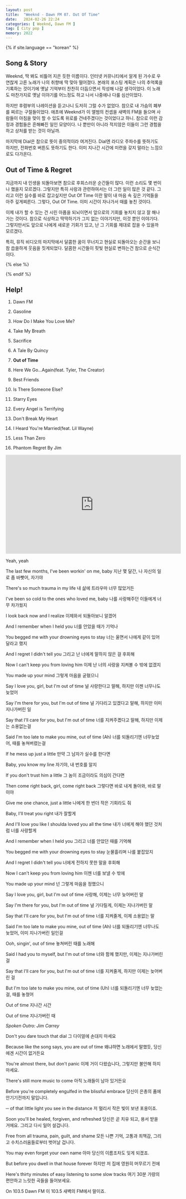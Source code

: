 ```yaml
---
layout: post
title:  "Weeknd - Dawn FM 07. Out Of Time"
date:   2024-02-26 22:24
categories: [ Weeknd, Dawn FM ]
tag: [ City pop ]
memory: 2022
---
```


{% if site.language == "korean" %}

## Song & Story

Weeknd, 딱 봐도 비틀어 지은 듯한 이름이다. 인터넷 커뮤니티에서 알게 된 가수로 우연찮게 고른 노래가 나의 취향에 딱 맞아 떨어졌다. 본래의 포스팅 계획은 나의 추억록을 기록하는 것이기에 옛날 기억부터 찬찬히 더듬으면서 작성해 나갈 생각이었다. 이 노래도 마찬가지로 옛날 이야기를 어느정도 하고 나서 나중에나 다룰 심산이었다.

하지만 후렴부의 나레이션을 듣고나니 도저히 그럴 수가 없었다. 참으로 내 가슴의 폐부를 찌르는 구절들이었다. 애초에 Weeknd가 이 앨범의 컨셉을 새벽의 FM을 들으며 사람들이 아침을 맞이 할 수 있도록 위로를 건네주겠다는 것이었다고 하니. 참으로 이런 감정과 경험들은 흔해빠진 일인 모양이다. 나 뿐만이 아니라 적지않은 이들이 그런 경험을 하고 상처를 받는 것이 아닐까.

마지막에 Dial은 참으로 뜻이 중의적이라 여겨진다. Dial엔 라디오 주파수를 뜻하기도 하지만, 전화번호 버튼도 뜻하기도 한다. 이미 지나간 시간에 미련을 갖지 말라는 느낌으로도 다가온다.

## Out of Time & Regret

지금까지 내 인생을 되돌아보면 참으로 후회스러운 순간들이 많다. 이런 소리도 몇 번이나 했을지 모르겠다. 그렇지만 특히 사랑과 관련하여서는 더 그런 일이 많은 것 같다. 그리고 이런 실수를 바로 잡고싶지만 Out Of Time 이란 말이 내 마음 속 깊은 기억들을 아주 깊게찌른다. 그렇다, Out Of Time. 이미 시간이 자나가서 때를 놓친 것이다.

이제 내가 할 수 있는 건 시린 아픔을 되뇌이면서 앞으로의 기회를 놓치지 않고 잘 해나가는 것이다. 참으로 식상하고 딱딱하기가 그지 없는 이야기지만, 이것 뿐인 이야기다. 그렇지만서도 앞으로 나에게 새로운 기회가 있고, 난 그 기회를 제대로 잡을 수 있을까 모르겠다.

특히, 뮤직 비디오의 마지막에서 달콤한 꿈이 무너지고 현실로 되돌아오는 순간을 보니 참 씁쓸하게 웃음을 짓게되었다. 달콤한 시간들이 핏빛 현실로 변하는건 참으로 순식간이다.

{% else %}

{% endif %}

## Help!

1. Dawn FM

2. Gasoline

3. How Do I Make You Love Me?

4. Take My Breath

5. Sacrifice

6. A Tale By Quincy

7. **Out of Time**

8. Here We Go...Again(feat. Tyler, The Creator)

9. Best Friends

10. Is There Someone Else?

11. Starry Eyes

12. Every Angel is Terrifying

13. Don't Break My Heart

14. I Heard You're Married(feat. Lil Wayne)

15. Less Than Zero

16. Phantom Regret By Jim

<iframe width="560" height="315" src="https://www.youtube.com/embed/2fDzCWNS3ig?si=ZW4q9H4cn-mZApyg" title="YouTube video player" frameborder="0" allow="accelerometer; autoplay; clipboard-write; encrypted-media; gyroscope; picture-in-picture; web-share" allowfullscreen></iframe>

Yeah, yeah

The last few months, I've been workin' on me, baby
지난 몇 달간, 나 자신의 일로 좀 바빳어, 자기야

There's so much trauma in my life
내 삶에 트라우마 너무 많았거든

I've been so cold to the ones who loved me, baby
나를 사랑해주던 이들에게 너무 차가웠지

I look back now and I realize
이제와서 되돌아보니 알겠어


And I remember when I held you
너를 안았을 때가 기억나

You begged me with your drowning eyes to stay
너는 울면서 나에게 같이 있어달라고 했지

And I regret I didn't tell you
그리고 난 너에게 말하지 않은 걸 후회해

Now I can't keep you from loving him
이제 난 너의 사랑을 지켜볼 수 밖에 없겠지

You made up your mind
그렇게 마음을 굳혔으니


Say I love you, girl, but I'm out of time
널 사랑한다고 말해, 하지만 이젠 너무나도 늦었어

Say I'm there for you, but I'm out of time
널 기다리고 있겠다고 말해, 하지만 이미 지나가버린 일

Say that I'll care for you, but I'm out of time
너를 지켜주곘다고 말해, 하지만 이제는 소용없는걸

Said I'm too late to make you mine, out of time (Ah)
너를 되돌리기엔 너무늦었어, 때를 놓쳐버렸는걸


If he mess up just a little
만약 그 남자가 실수를 한다면

Baby, you know my line
자기야, 내 번호를 알지

If you don't trust him a little
그 놈이 조금이라도 의심이 간다면

Then come right back, girl, come right back
그렇다면 바로 내게 돌아와, 바로 말이야

Give me one chance, just a little
나에게 한 번더 작은 기회라도 줘

Baby, I'll treat you right
내가 잘할게

And I'll love you like I shoulda loved you all the time
내가 너에게 해야 했던 것처럼 너를 사랑할게


And I remember when I held you
그리고 너를 안았던 때를 기억해

You begged me with your drowning eyes to stay
눈물흘리며 나를 붙잡았지

And I regret I didn't tell you
너에게 전하지 못한 말을 후회해

Now I can't keep you from loving him
이젠 너를 보낼 수 밖에

You made up your mind
넌 그렇게 마음을 정했으니

Say I love you, girl, but I'm out of time
사랑해, 이제는 너무 늦어버린 말

Say I'm there for you, but I'm out of time
널 기다릴게, 이제는 지나가버린 말

Say that I'll care for you, but I'm out of time
너를 지켜줄게, 이제 소용없는 말

Said I'm too late to make you mine, out of time (Ah)
너를 되돌리기엔 너무나도 늦었어, 이미 지나가버린 일인걸


Ooh, singin', out of time
놓쳐버린 때를 노래해

Said I had you to myself, but I'm out of time
너와 함께 했지만, 이제는 지나가버린 걸

Say that I'll care for you, but I'm out of time
너를 지켜줄게, 하지만 이제는 늦어버린 걸

But I'm too late to make you mine, out of time (Uh)
너를 되돌리기엔 너무 늦었는걸, 때를 놓쳤어

Out of time
지나간 시간

Out of time
지나가버린 때

*Spoken Outro: Jim Carrey*

Don't you dare touch that dial
그 다이얼에 손대지 마세요

Because like the song says, you are out of time
왜냐하면 노래에서 말했듯, 당신에겐 시간이 없거든요

You're almost there, but don't panic
이제 거이 다왔습니다, 그렇지만 불안해 하지마세요.

There's still more music to come
아직 노래들이 남아 있거든요

Before you're completely engulfed in the blissful embrace
당신이 은총의 품에 안기기전까지 말입니다.

─ of that little light you see in the distance
저 멀리서 작은 빛이 보낸 포옹이죠.

Soon you'll be healed, forgiven, and refreshed
당신은 곧 치유 되고, 용서 받을 거에요. 그리고 다시 일어 설겁니다.

Free from all trauma, pain, guilt, and shame
모든 나쁜 기억, 고통과 죄책감, 그리고 수치스러움들로부터 벗어날 겁니다.

You may even forget your own name
아마 당신의 이름조차도 잊게 되겠죠.

But before you dwell in that house forever
하지만 저 집에 영원히 머무르기 전에

Here's thirty minutes of easy listening to some slow tracks
여기 30분 가량의 편안하고 느릿한 곡들을 들어보세요.

On 103.5 Dawn FM
이 103.5 새벽의 FM에서 말이죠.